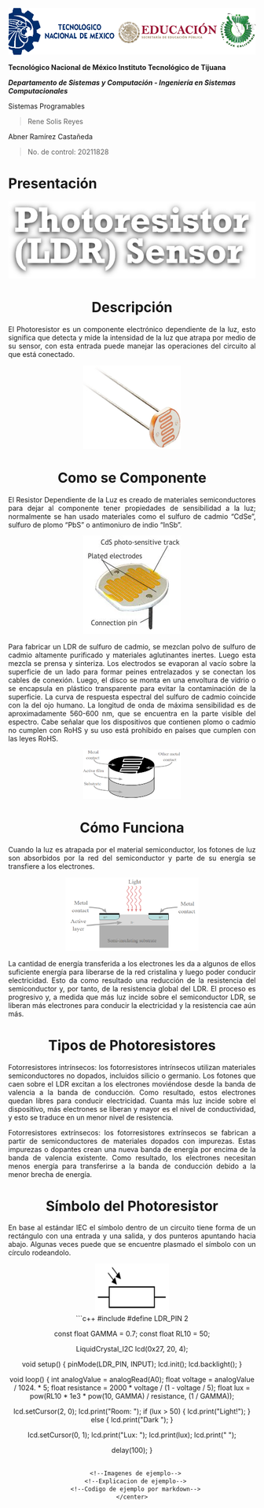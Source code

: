 <img src="Img_Escuela.png">

**Tecnológico​ ​Nacional​ ​de​ ​México Instituto Tecnológico de Tijuana**

***Departamento de Sistemas y Computación - Ingeniería en Sistemas Computacionales***

Sistemas Programables

  > Rene Solis Reyes

Abner Ramírez Castañeda

  > No. de control: 20211828

# Presentación

<center>
  <img src="Img_Titulo.png">
  <div>
    <h1>Descripción</h1>
    <p align="justify">
      El Photoresistor es un componente electrónico dependiente de la luz, esto significa que detecta y mide la intensidad de la luz que atrapa por medio de su sensor, con esta entrada puede manejar las operaciones del circuito al que está conectado.
    </p>
  <img src="Img_Sensor.png" width="200" height="170">
    <h1>Como se Componente</h1>
    <p align="justify">
      El Resistor Dependiente de la Luz es creado de materiales semiconductores para dejar al componente tener propiedades de sensibilidad a la luz; normalmente se han usado materiales como el sulfuro de cadmio “CdSe”, sulfuro de plomo “PbS” o antimoniuro de indio “InSb”.
    </p>
  <img src="Img_Estructura1.png" width="200" height="200">
    <p align="justify">
      Para fabricar un LDR de sulfuro de cadmio, se mezclan polvo de sulfuro de cadmio altamente purificado y materiales aglutinantes inertes. Luego esta mezcla se prensa y sinteriza. Los electrodos se evaporan al vacío sobre la superficie de un lado para formar peines entrelazados y se conectan los cables de conexión. Luego, el disco se monta en una envoltura de vidrio o se encapsula en plástico transparente para evitar la contaminación de la superficie. La curva de respuesta espectral del sulfuro de cadmio coincide con la del ojo humano. La longitud de onda de máxima sensibilidad es de aproximadamente 560-600 nm, que se encuentra en la parte visible del espectro. Cabe señalar que los dispositivos que contienen plomo o cadmio no cumplen con RoHS y su uso está prohibido en países que cumplen con las leyes RoHS.
    </p>
  <img src="Img_Estructura3.PNG" width="200" height="100">
    <h1>Cómo Funciona</h1>
    <p align="justify">
      Cuando la luz es atrapada por el material semiconductor, los fotones de luz son absorbidos por la red del semiconductor y parte de su energía se transfiere a los electrones.
    </p>
  <img src="Img_Estructura2.PNG" width="270" height="150">
    <p align="justify">
      La cantidad de energía transferida a los electrones les da a algunos de ellos suficiente energía para liberarse de la red cristalina y luego poder conducir electricidad. Esto da como resultado una reducción de la resistencia del semiconductor y, por tanto, de la resistencia global del LDR. El proceso es progresivo y, a medida que más luz incide sobre el semiconductor LDR, se liberan más electrones para conducir la electricidad y la resistencia cae aún más.
    </p>
    <h1>Tipos de Photoresistores</h1>
    <p align="justify">
      Fotorresistores intrínsecos: los fotorresistores intrínsecos utilizan materiales semiconductores no dopados, incluidos silicio o germanio. Los fotones que caen sobre el LDR excitan a los electrones moviéndose desde la banda de valencia a la banda de conducción. Como resultado, estos electrones quedan libres para conducir electricidad. Cuanta más luz incide sobre el dispositivo, más electrones se liberan y mayor es el nivel de conductividad, y esto se traduce en un menor nivel de resistencia.
    </p>
    <p align="justify">
      Fotorresistores extrínsecos: los fotorresistores extrínsecos se fabrican a partir de semiconductores de materiales dopados con impurezas. Estas impurezas o dopantes crean una nueva banda de energía por encima de la banda de valencia existente. Como resultado, los electrones necesitan menos energía para transferirse a la banda de conducción debido a la menor brecha de energía.
    </p>
    <h1>Símbolo del Photoresistor</h1>
    <p align="justify">
      En base al estándar IEC el símbolo dentro de un circuito tiene forma de un rectángulo con una entrada y una salida, y dos punteros apuntando hacia abajo. Algunas veces puede que se encuentre plasmado el símbolo con un círculo rodeandolo.
    </p>
  <img src="Img_Simbolo.PNG" width="150" height="100">
  </div>
  ```c++
#include <LiquidCrystal_I2C.h>
#define LDR_PIN 2

const float GAMMA = 0.7;
const float RL10 = 50;

LiquidCrystal_I2C lcd(0x27, 20, 4);

void setup() {
  pinMode(LDR_PIN, INPUT);
  lcd.init();
  lcd.backlight();
}

void loop() {
  int analogValue = analogRead(A0);
  float voltage = analogValue / 1024. * 5;
  float resistance = 2000 * voltage / (1 - voltage / 5);
  float lux = pow(RL10 * 1e3 * pow(10, GAMMA) / resistance, (1 / GAMMA));

  lcd.setCursor(2, 0);
  lcd.print("Room: ");
  if (lux > 50)
  {
    lcd.print("Light!");
  }
  else
  {
    lcd.print("Dark  ");
  }

  lcd.setCursor(0, 1);
  lcd.print("Lux: ");
  lcd.print(lux);
  lcd.print("          ");

  delay(100);
}
  ```
    
    <!--Imagenes de ejemplo-->
    <!--Explicacion de ejemplo-->
    <!--Codigo de ejemplo por markdown-->
</center>
